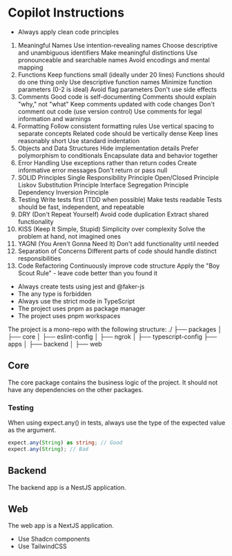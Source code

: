 # Copilot Instructions

- Always apply clean code principles

1. Meaningful Names
Use intention-revealing names
Choose descriptive and unambiguous identifiers
Make meaningful distinctions
Use pronounceable and searchable names
Avoid encodings and mental mapping
2. Functions
Keep functions small (ideally under 20 lines)
Functions should do one thing only
Use descriptive function names
Minimize function parameters (0-2 is ideal)
Avoid flag parameters
Don't use side effects
3. Comments
Good code is self-documenting
Comments should explain "why," not "what"
Keep comments updated with code changes
Don't comment out code (use version control)
Use comments for legal information and warnings
4. Formatting
Follow consistent formatting rules
Use vertical spacing to separate concepts
Related code should be vertically dense
Keep lines reasonably short
Use standard indentation
5. Objects and Data Structures
Hide implementation details
Prefer polymorphism to conditionals
Encapsulate data and behavior together
6. Error Handling
Use exceptions rather than return codes
Create informative error messages
Don't return or pass null
7. SOLID Principles
Single Responsibility Principle
Open/Closed Principle
Liskov Substitution Principle
Interface Segregation Principle
Dependency Inversion Principle
8. Testing
Write tests first (TDD when possible)
Make tests readable
Tests should be fast, independent, and repeatable
9. DRY (Don't Repeat Yourself)
Avoid code duplication
Extract shared functionality
10. KISS (Keep It Simple, Stupid)
Simplicity over complexity
Solve the problem at hand, not imagined ones
11. YAGNI (You Aren't Gonna Need It)
Don't add functionality until needed
12. Separation of Concerns
Different parts of code should handle distinct responsibilities
13. Code Refactoring
Continuously improve code structure
Apply the "Boy Scout Rule" - leave code better than you found it

- Always create tests using jest and @faker-js
- The any type is forbidden
- Always use the strict mode in TypeScript
- The project uses pnpm as package manager
- The project uses pnpm workspaces

The project is a mono-repo with the following structure:
./
├── packages
│   ├── core
│   ├── eslint-config
│   ├── ngrok
│   ├── typescript-config
├── apps
│   ├── backend
│   ├── web

## Core

The core package contains the business logic of the project. It should not have any dependencies on the other packages.

### Testing

When using expect.any() in tests, always use the type of the expected value as the argument.

```ts
expect.any(String) as string; // Good
expect.any(String); // Bad
```

## Backend

The backend app is a NestJS application.

## Web

The web app is a NextJS application.

- Use Shadcn components
- Use TailwindCSS
